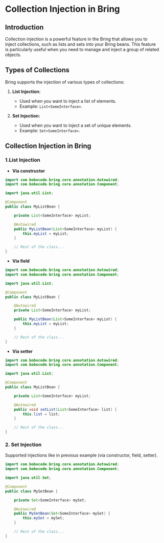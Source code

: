 # Collection Injection in Bring

## Introduction

Collection injection is a powerful feature in the Bring that allows you to inject collections, such as lists and sets
into your Bring beans. This feature is particularly useful when you need to manage and inject a group of related
objects.

## Types of Collections

Bring supports the injection of various types of collections:

1. **List Injection:**
    - Used when you want to inject a list of elements.
    - Example: `List<SomeInterface>`.

2. **Set Injection:**
    - Used when you want to inject a set of unique elements.
    - Example: `Set<SomeInterface>`.

## Collection Injection in Bring

### 1.List Injection

* **Via constructor**

```java
import com.bobocode.bring.core.annotation.Autowired;
import com.bobocode.bring.core.annotation.Component;

import java.util.List;

@Component
public class MyListBean {

    private List<SomeInterface> myList;

    @Autowired
    public MyListBean(List<SomeInterface> myList) {
        this.myList = myList;
    }

    // Rest of the class...
}
```

* **Via field**

```java
import com.bobocode.bring.core.annotation.Autowired;
import com.bobocode.bring.core.annotation.Component;

import java.util.List;

@Component
public class MyListBean {

    @Autowired
    private List<SomeInterface> myList;

    public MyListBean(List<SomeInterface> myList) {
        this.myList = myList;
    }

    // Rest of the class...
}
```

* **Via setter**

```java
import com.bobocode.bring.core.annotation.Autowired;
import com.bobocode.bring.core.annotation.Component;

import java.util.List;

@Component
public class MyListBean {

    private List<SomeInterface> myList;

    @Autowired
    public void setList(List<SomeInterface> list) {
        this.list = list;
    }

    // Rest of the class...
}
```

### 2. Set Injection

Supported injections like in previous example (via constructor, field, setter).

```java
import com.bobocode.bring.core.annotation.Autowired;
import com.bobocode.bring.core.annotation.Component;

import java.util.Set;

@Component
public class MySetBean {

    private Set<SomeInterface> mySet;

    @Autowired
    public MySetBean(Set<SomeInterface> mySet) {
        this.mySet = mySet;
    }

    // Rest of the class...
}
```